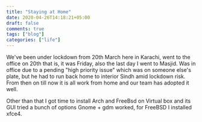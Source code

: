 ```yaml
---
title: "Staying at Home"
date: 2020-04-26T14:18:21+05:00
draft: false
comments: true
tags: ["blog"]
categories: ["life"]
---
```


We've been under lockdown from 20th March here in Karachi, went to the office on 20th that is, it was Friday, also the last day I went to Masjid. Was in office due to a pending "high priority issue" which was on someone else's plate, but he had to run back home to interior Sindh amid lockdown risk.  From then on till now it is all work from home and our team has adopted it well.

Other than that I got time to install Arch and FreeBsd on Virtual box and its GUI tried a bunch of options Gnome + gdm worked, for FreeBSD I installed xfce4.  

